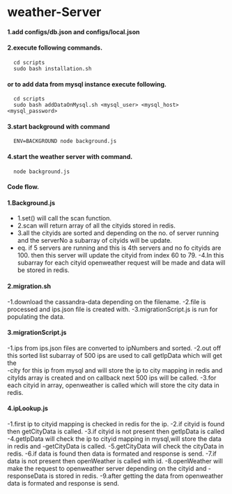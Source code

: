 weather-Server
=============
#### 1.add configs/db.json and configs/local.json
#### 2.execute following commands.
      cd scripts
      sudo bash installation.sh
####   or to add data from mysql instance execute following.
      cd scripts 
      sudo bash addDataOnMysql.sh <mysql_user> <mysql_host> <mysql_password>
#### 3.start background with command
      ENV=BACKGROUND node background.js
#### 4.start the weather server with command.
      node background.js

#### Code flow.
#### 1.Background.js
 - 1.set() will call the scan function.
 - 2.scan will return array of all the cityids stored in redis. 
 - 3.all the cityids are sorted and depending on the no. of server running and the serverNo a subarray of cityids will be update.  
 - eq. if 5 servers are running and this is 4th servers and no fo cityids are 100. then this server will update the cityid from index 60 to 79. 
 -4.In this subarray for each cityid openweather request will be made and data will be stored in redis.
#### 2.migration.sh
 -1.download the cassandra-data depending on the filename.
 -2.file is processed and ips.json file is created with.
 -3.migrationScript.js is run for populating the data.

#### 3.migrationScript.js
  -1.ips from ips.json files are converted to ipNumbers and sorted.
  -2.out off this sorted list subarray of 500 ips are used to call getIpData which will get the  
  -city for this ip from mysql and will store the ip to city mapping in redis and cityIds array is created and on callback next 500 ips will be called.
  -3.for each cityid in array, openweather is called which will store the city data in redis.

 #### 4.ipLookup.js
  -1.first ip to cityid mapping is checked in redis for the ip.
  -2.if cityid is found then getCityData is called.
  -3.if cityid is not  present then getIpData is called
  -4.getIpData will check the ip to cityid mapping in mysql,will store the data in redis and 
  -getCityData is called.
  -5.getCityData will check the cityData in redis.
  -6.if data is found then data is formated and response is send.
  -7.if data is not present then openWeather is called with id.
  -8.openWeather will make the request to openweather server depending on the cityid and 
  -responseData is stored in redis.
  -9.after getting the data from openweather data is formated and response is send.

   
